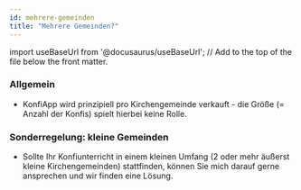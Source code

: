 ```yaml
---
id: mehrere-gemeinden
title: "Mehrere Gemeinden?"
---
```


import useBaseUrl from '@docusaurus/useBaseUrl'; // Add to the top of the file below the front matter.

### Allgemein
- KonfiApp wird prinzipiell pro Kirchengemeinde verkauft - die Größe (= Anzahl der Konfis) spielt hierbei keine Rolle.

### Sonderregelung: kleine Gemeinden
- Sollte Ihr Konfiunterricht in einem kleinen Umfang (2 oder mehr äußerst kleine Kirchengemeinden) stattfinden, können Sie mich darauf gerne ansprechen und wir finden eine Lösung.